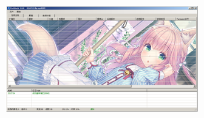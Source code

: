 ![Screenshot](https://raw.githubusercontent.com/Cryakl/Ultimate-RAT-Collection/refs/heads/main/DcRat/PortHack/PortHack%202023-01-17%20Variant/Screenshot.png)
